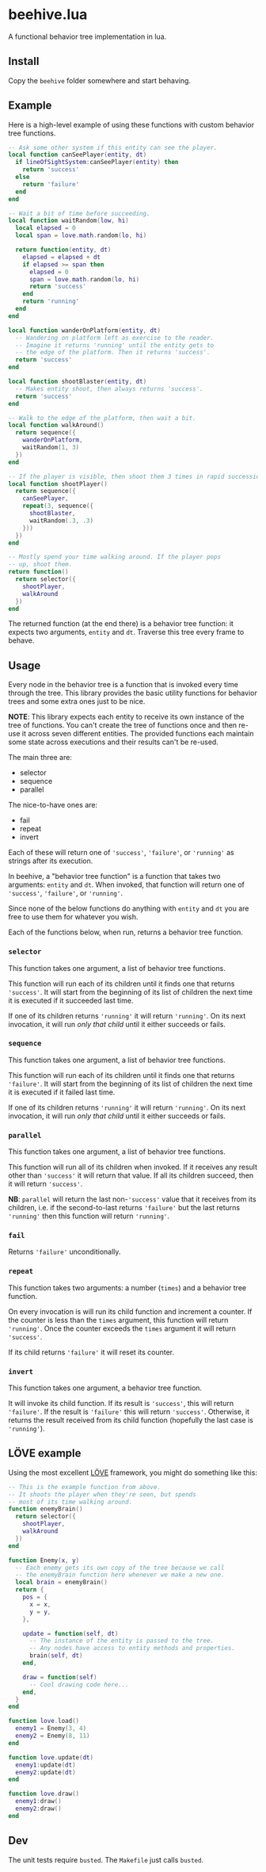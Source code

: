 # beehive.lua

A functional behavior tree implementation in lua.

## Install

Copy the `beehive` folder somewhere and start behaving.

## Example

Here is a high-level example of using these functions with custom behavior tree functions.

```lua
-- Ask some other system if this entity can see the player.
local function canSeePlayer(entity, dt)
  if lineOfSightSystem:canSeePlayer(entity) then
    return 'success'
  else
    return 'failure'
  end
end

-- Wait a bit of time before succeeding.
local function waitRandom(low, hi)
  local elapsed = 0
  local span = love.math.random(lo, hi)

  return function(entity, dt)
    elapsed = elapsed + dt
    if elapsed >= span then
      elapsed = 0
      span = love.math.random(lo, hi)
      return 'success'
    end
    return 'running'
  end
end

local function wanderOnPlatform(entity, dt)
  -- Wandering on platform left as exercise to the reader.
  -- Imagine it returns 'running' until the entity gets to
  -- the edge of the platform. Then it returns 'success'.
  return 'success'
end

local function shootBlaster(entity, dt)
  -- Makes entity shoot, then always returns 'success'.
  return 'success'
end

-- Walk to the edge of the platform, then wait a bit.
local function walkAround()
  return sequence({
    wanderOnPlatform,
    waitRandom(1, 3)
  })
end

-- If the player is visible, then shoot them 3 times in rapid succession.
local function shootPlayer()
  return sequence({
    canSeePlayer,
    repeat(3, sequence({
      shootBlaster,
      waitRandom(.3, .3)
    }))
  })
end

-- Mostly spend your time walking around. If the player pops
-- up, shoot them.
return function()
  return selector({
    shootPlayer,
    walkAround
  })
end
```

The returned function (at the end there) is a behavior tree function: it expects two arguments, `entity` and `dt`. Traverse this tree every frame to behave.

## Usage

Every node in the behavior tree is a function that is invoked every time through the tree. This library provides the basic utility functions for behavior trees and some extra ones just to be nice.

**NOTE**: This library expects each entity to receive its own instance of the tree of functions. You can't create the tree of functions once and then re-use it across seven different entities. The provided functions each maintain some state across executions and their results can't be re-used.

The main three are:

* selector
* sequence
* parallel

The nice-to-have ones are:

* fail
* repeat
* invert

Each of these will return one of `'success'`, `'failure'`, or `'running'` as strings after its execution.

In beehive, a "behavior tree function" is a function that takes two arguments: `entity` and `dt`. When invoked, that function will return one of `'success'`, `'failure'`, or `'running'`.

Since none of the below functions do anything with `entity` and `dt` you are free to use them for whatever you wish.

Each of the functions below, when run, returns a behavior tree function.

### `selector`

This function takes one argument, a list of behavior tree functions.

This function will run each of its children until it finds one that returns `'success'`. It will start from the beginning of its list of children the next time it is executed if it succeeded last time.

If one of its children returns `'running'` it will return `'running'`. On its next invocation, it will run *only that child* until it either succeeds or fails.

### `sequence`

This function takes one argument, a list of behavior tree functions.

This function will run each of its children until it finds one that returns `'failure'`. It will start from the beginning of its list of children the next time it is executed if it failed last time.

If one of its children returns `'running'` it will return `'running'`. On its next invocation, it will run *only that child* until it either succeeds or fails.

### `parallel`

This function takes one argument, a list of behavior tree functions.

This function will run all of its children when invoked. If it receives any result other than `'success'` it will return that value. If all its children succeed, then it will return `'success'`.

**NB**: `parallel` will return the last non-`'success'` value that it receives from its children, i.e. if the second-to-last returns `'failure'` but the last returns `'running'` then this function will return `'running'`.

### `fail`

Returns `'failure'` unconditionally.

### `repeat`

This function takes two arguments: a number (`times`) and a behavior tree function.

On every invocation is will run its child function and increment a counter. If the counter is less than the `times` argument, this function will return `'running'`. Once the counter exceeds the `times` argument it will return `'success'`.

If its child returns `'failure'` it will reset its counter.

### `invert`

This function takes one argument, a behavior tree function.

It will invoke its child function. If its result is `'success'`, this will return `'failure'`. If the result is `'failure'` this will return `'success'`. Otherwise, it returns the result received from its child function (hopefully the last case is `'running'`).

## LÖVE example

Using the most excellent [LÖVE](https://love2d.org) framework, you might do something like this:

```lua
-- This is the example function from above.
-- It shoots the player when they're seen, but spends
-- most of its time walking around.
function enemyBrain()
  return selector({
    shootPlayer,
    walkAround
  })
end

function Enemy(x, y)
  -- Each enemy gets its own copy of the tree because we call
  -- the enemyBrain function here whenever we make a new one.
  local brain = enemyBrain()
  return {
    pos = {
      x = x,
      y = y,
    },

    update = function(self, dt)
      -- The instance of the entity is passed to the tree.
      -- Any nodes have access to entity methods and properties.
      brain(self, dt)
    end,

    draw = function(self)
      -- Cool drawing code here...
    end,
  }
end

function love.load()
  enemy1 = Enemy(3, 4)
  enemy2 = Enemy(8, 11)
end

function love.update(dt)
  enemy1:update(dt)
  enemy2:update(dt)
end

function love.draw()
  enemy1:draw()
  enemy2:draw()
end
```

## Dev

The unit tests require `busted`. The `Makefile` just calls `busted`.
